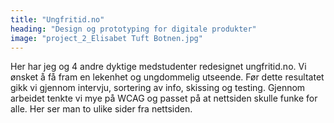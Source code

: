 ```yaml
---
title: "Ungfritid.no"
heading: "Design og prototyping for digitale produkter"
image: "project_2_Elisabet Tuft Botnen.jpg"
---
```


Her har jeg og 4 andre dyktige medstudenter redesignet ungfritid.no. Vi ønsket å få fram en lekenhet og ungdommelig utseende. Før dette resultatet gikk vi gjennom intervju, sortering av info, skissing og testing. Gjennom arbeidet tenkte vi mye på WCAG og passet på at nettsiden skulle funke for alle. Her ser man to ulike sider fra nettsiden.
